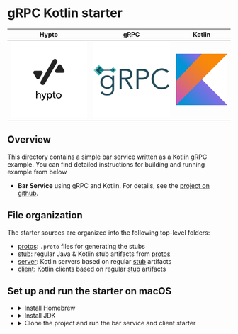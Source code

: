 # gRPC Kotlin starter

Hypto                  |gRPC                   |Kotlin
:---------------------:|:---------------------:|:---------------------:|
![](logo/Hypto.png)    |![](logo/gRPC.png)     |![](logo/Kotlin.png)

## Overview

This directory contains a simple bar service written as a Kotlin gRPC example. 
You can find detailed instructions for building and running example from below

- **Bar Service** using gRPC and Kotlin. For details, see the [project on github](https://gitlab.com/hwslabs/grpc-kotlin-starter).

## File organization

The starter sources are organized into the following top-level folders:

- [protos](protos): `.proto` files for generating the stubs
- [stub](stub): regular Java & Kotlin stub artifacts from [protos][]
- [server](server): Kotlin servers based on regular [stub][] artifacts
- [client](client): Kotlin clients based on regular [stub][] artifacts

## Set up and run the starter on macOS

- <details>
  <summary>Install Homebrew</summary>

  Download and install Homebrew:

  ```sh
  /bin/bash -c "$(curl -fsSL https://raw.githubusercontent.com/Homebrew/install/HEAD/install.sh)"
  ```

- <details>
  <summary>Install JDK</summary>

  Install any version of JDK (8 preferred):

  ```sh
  brew install openjdk@8
  ```

  Add the installed version of JDK to your path through .zshrc or .bash_profile

  ```sh
  echo 'export PATH="/usr/local/opt/openjdk@8/bin:$PATH"' >> ~/.zshrc
  source ~/.zshrc
  ```

  or

  ```sh
  echo 'export PATH="/usr/local/opt/openjdk@8/bin:$PATH"' >> ~/.bash_profile
  source ~/.bash_profile
  ```

- <details>
  <summary>Clone the project and run the bar service and client starter</summary>

  Clone and navigate into the project:

  ```sh
  git clone https://github.com/hwslabs/grpc-kotlin-starter.git
  cd grpc-kotlin-starter
  ```

  Start the server:

  ```sh
  ./gradlew :server:BarServer
  ```

  In another console, run the client which will make requests to the server:

  ```sh
  ./gradlew :client:BarClient
  ```

[grpc.io Kotlin/JVM]: https://grpc.io/docs/languages/kotlin/
[Quick start]: https://grpc.io/docs/languages/kotlin/quickstart/
[Basics tutorial]: https://grpc.io/docs/languages/kotlin/basics/
[protos]: protos
[stub]: stub
